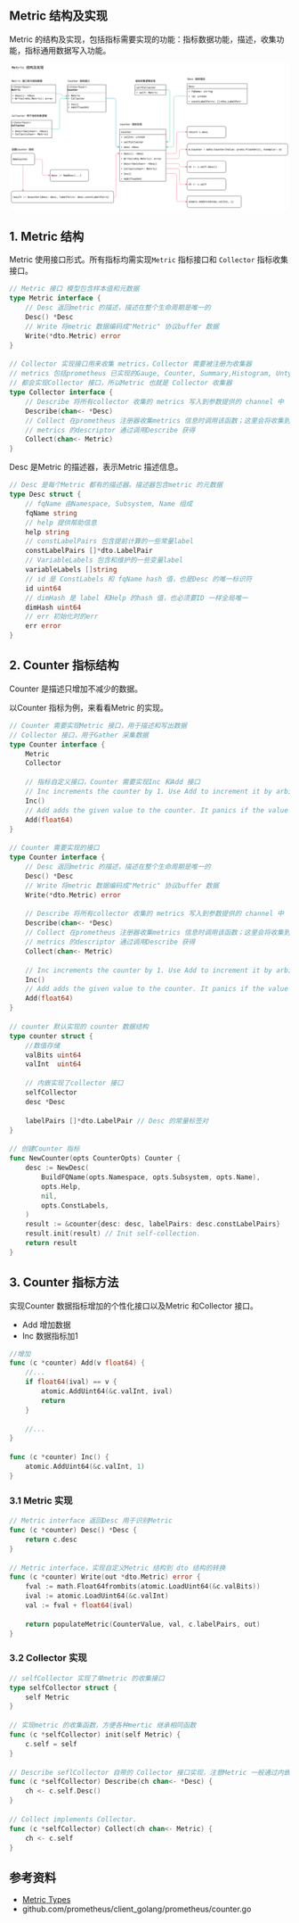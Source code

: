 <!-- ---
title: prometheus metric
date: 2019-04-23 21:55:27
category: src, prometheus, client
--- -->

## Metric 结构及实现

Metric 的结构及实现，包括指标需要实现的功能：指标数据功能，描述，收集功能，指标通用数据写入功能。

![](images/20200210100909.png)

## 1. Metric 结构

Metric 使用接口形式。所有指标均需实现`Metric` 指标接口和 `Collector` 指标收集接口。

```go
// Metric 接口 模型包含样本值和元数据
type Metric interface {
	// Desc 返回metric 的描述，描述在整个生命周期是唯一的
	Desc() *Desc
	// Write 将metric 数据编码成"Metric" 协议buffer 数据
	Write(*dto.Metric) error
}

// Collector 实现接口用来收集 metrics，Collector 需要被注册为收集器
// metrics 包括prometheus 已实现的Gauge, Counter, Summary,Histogram, Untyped
// 都会实现Collector 接口，所以Metric 也就是 Collector 收集器
type Collector interface {
    // Describe 将所有collector 收集的 metrics 写入到参数提供的 channel 中
	Describe(chan<- *Desc)
	// Collect 在prometheus 注册器收集metrics 信息时调用该函数；这里会将收集到的metrics 写入参数channel，并且一次返回
    // metrics 的descriptor 通过调用Describe 获得
	Collect(chan<- Metric)
}
```

Desc 是Metric 的描述器，表示Metric 描述信息。

```go
// Desc 是每个Metric 都有的描述器。描述器包含metric 的元数据
type Desc struct {
	// fqName 由Namespace, Subsystem, Name 组成
	fqName string
	// help 提供帮助信息
	help string
	// constLabelPairs 包含提前计算的一些常量label
	constLabelPairs []*dto.LabelPair
	// VariableLabels 包含和维护的一些变量label
	variableLabels []string
	// id 是 ConstLabels 和 fqName hash 值，也是Desc 的唯一标识符
	id uint64
	// dimHash 是 label 和Help 的hash 值，也必须要ID 一样全局唯一
	dimHash uint64
	// err 初始化时的err 
	err error
}

```

## 2. Counter 指标结构

Counter 是描述只增加不减少的数据。

以Counter 指标为例，来看看Metric 的实现。

```go
// Counter 需要实现Metric 接口，用于描述和写出数据
// Collector 接口，用于Gather 采集数据
type Counter interface {
	Metric
	Collector

	// 指标自定义接口，Counter 需要实现Inc 和Add 接口
	// Inc increments the counter by 1. Use Add to increment it by arbitrary
	Inc()
	// Add adds the given value to the counter. It panics if the value is <
	Add(float64)
}

// Counter 需要实现的接口
type Counter interface {
	// Desc 返回metric 的描述，描述在整个生命周期是唯一的
	Desc() *Desc
	// Write 将metric 数据编码成"Metric" 协议buffer 数据
	Write(*dto.Metric) error

	// Describe 将所有collector 收集的 metrics 写入到参数提供的 channel 中
	Describe(chan<- *Desc)
	// Collect 在prometheus 注册器收集metrics 信息时调用该函数；这里会将收集到的metrics 写入参数channel，并且一次返回
    // metrics 的descriptor 通过调用Describe 获得
	Collect(chan<- Metric)

	// Inc increments the counter by 1. Use Add to increment it by arbitrary
	Inc()
	// Add adds the given value to the counter. It panics if the value is <
	Add(float64)
}

// counter 默认实现的 counter 数据结构
type counter struct {
	//数值存储
	valBits uint64
	valInt  uint64

	// 内嵌实现了collector 接口
	selfCollector
	desc *Desc

	labelPairs []*dto.LabelPair // Desc 的常量标签对
}

// 创建Counter 指标
func NewCounter(opts CounterOpts) Counter {
	desc := NewDesc(
		BuildFQName(opts.Namespace, opts.Subsystem, opts.Name),
		opts.Help,
		nil,
		opts.ConstLabels,
	)
	result := &counter{desc: desc, labelPairs: desc.constLabelPairs}
	result.init(result) // Init self-collection.
	return result
}
```

## 3. Counter 指标方法

实现Counter 数据指标增加的个性化接口以及Metric 和Collector 接口。

- Add 增加数据
- Inc 数据指标加1

```go
//增加
func (c *counter) Add(v float64) {
	//...
	if float64(ival) == v {
		atomic.AddUint64(&c.valInt, ival)
		return
	}

    //...
}

func (c *counter) Inc() {
	atomic.AddUint64(&c.valInt, 1)
}
```

### 3.1 Metric 实现

```go
// Metric interface 返回Desc 用于识别Metric
func (c *counter) Desc() *Desc {
	return c.desc
}

// Metric interface，实现自定义Metric 结构到 dto 结构的转换
func (c *counter) Write(out *dto.Metric) error {
	fval := math.Float64frombits(atomic.LoadUint64(&c.valBits))
	ival := atomic.LoadUint64(&c.valInt)
	val := fval + float64(ival)

	return populateMetric(CounterValue, val, c.labelPairs, out)
}
```

### 3.2 Collector 实现

```go
// selfCollector 实现了单metric 的收集接口
type selfCollector struct {
	self Metric
}

// 实现metric 的收集函数，方便各种mertic 继承相同函数
func (c *selfCollector) init(self Metric) {
	c.self = self
}

// Describe seflCollector 自带的 Collector 接口实现，注意Metric 一般通过内嵌实现这个功能
func (c *selfCollector) Describe(ch chan<- *Desc) {
	ch <- c.self.Desc()
}

// Collect implements Collector.
func (c *selfCollector) Collect(ch chan<- Metric) {
	ch <- c.self
}
```

## 参考资料

- [Metric Types](https://prometheus.io/docs/concepts/metric_types/)
- github.com/prometheus/client_golang/prometheus/counter.go

